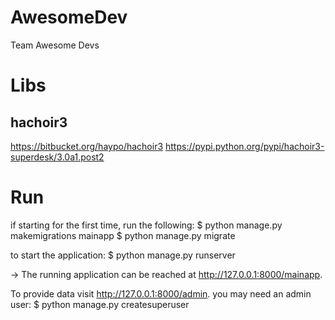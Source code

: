 # AwesomeDev
Team Awesome Devs

# Libs
## hachoir3
https://bitbucket.org/haypo/hachoir3
https://pypi.python.org/pypi/hachoir3-superdesk/3.0a1.post2

# Run

if starting for the first time, run the following:
$ python manage.py makemigrations mainapp
$ python manage.py migrate

to start the application:
$ python manage.py runserver

-> The running application can be reached at <http://127.0.0.1:8000/mainapp>.

To provide data visit <http://127.0.0.1:8000/admin>.
you may need an admin user:
$ python manage.py createsuperuser
